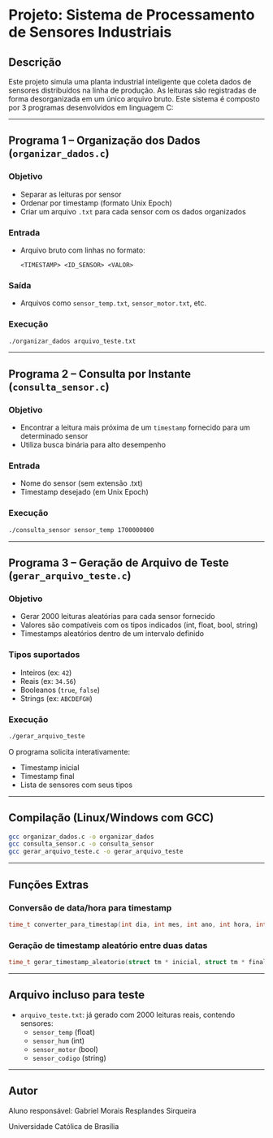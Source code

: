 # Projeto: Sistema de Processamento de Sensores Industriais

## Descrição
Este projeto simula uma planta industrial inteligente que coleta dados de sensores distribuídos na linha de produção. As leituras são registradas de forma desorganizada em um único arquivo bruto. Este sistema é composto por 3 programas desenvolvidos em linguagem C:

---

## Programa 1 – Organização dos Dados (`organizar_dados.c`)

### Objetivo
- Separar as leituras por sensor
- Ordenar por timestamp (formato Unix Epoch)
- Criar um arquivo `.txt` para cada sensor com os dados organizados

### Entrada
- Arquivo bruto com linhas no formato:
  ```
  <TIMESTAMP> <ID_SENSOR> <VALOR>
  ```

### Saída
- Arquivos como `sensor_temp.txt`, `sensor_motor.txt`, etc.

### Execução
```bash
./organizar_dados arquivo_teste.txt
```

---

## Programa 2 – Consulta por Instante (`consulta_sensor.c`)

### Objetivo
- Encontrar a leitura mais próxima de um `timestamp` fornecido para um determinado sensor
- Utiliza busca binária para alto desempenho

### Entrada
- Nome do sensor (sem extensão .txt)
- Timestamp desejado (em Unix Epoch)

### Execução
```bash
./consulta_sensor sensor_temp 1700000000
```

---

## Programa 3 – Geração de Arquivo de Teste (`gerar_arquivo_teste.c`)

### Objetivo
- Gerar 2000 leituras aleatórias para cada sensor fornecido
- Valores são compatíveis com os tipos indicados (int, float, bool, string)
- Timestamps aleatórios dentro de um intervalo definido

### Tipos suportados
- Inteiros (ex: `42`)
- Reais (ex: `34.56`)
- Booleanos (`true`, `false`)
- Strings (ex: `ABCDEFGH`)

### Execução
```bash
./gerar_arquivo_teste
```

O programa solicita interativamente:
- Timestamp inicial
- Timestamp final
- Lista de sensores com seus tipos

---

## Compilação (Linux/Windows com GCC)
```bash
gcc organizar_dados.c -o organizar_dados
gcc consulta_sensor.c -o consulta_sensor
gcc gerar_arquivo_teste.c -o gerar_arquivo_teste
```

---

## Funções Extras

### Conversão de data/hora para timestamp
```c
time_t converter_para_timestap(int dia, int mes, int ano, int hora, int min, int seg);
```

### Geração de timestamp aleatório entre duas datas
```c
time_t gerar_timestamp_aleatorio(struct tm * inicial, struct tm * final);
```

---

## Arquivo incluso para teste
- `arquivo_teste.txt`: já gerado com 2000 leituras reais, contendo sensores:
  - `sensor_temp` (float)
  - `sensor_hum` (int)
  - `sensor_motor` (bool)
  - `sensor_codigo` (string)

---

## Autor
Aluno responsável: Gabriel Morais Resplandes Sirqueira

Universidade Católica de Brasília

